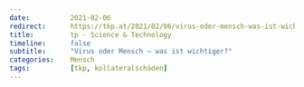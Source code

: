 ```yaml
---
date:          2021-02-06
redirect:      https://tkp.at/2021/02/06/virus-oder-mensch-was-ist-wichtiger/
title:         tp - Science & Technology
timeline:      false
subtitle:      "Virus oder Mensch – was ist wichtiger?"
categories:    Mensch
tags:          [tkp, kollateralschäden]
---
```

